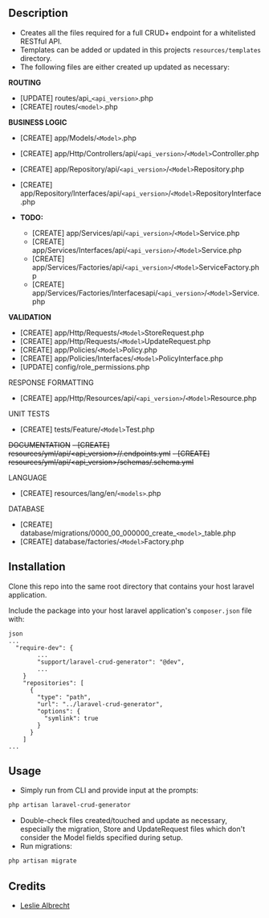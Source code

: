 ## Description
- Creates all the files required for a full CRUD+ endpoint for a whitelisted RESTful API.
- Templates can be added or updated in this projects `resources/templates` directory.
- The following files are either created up updated as necessary:

**ROUTING**
 - [UPDATE] routes/api_`<api_version>`.php
 - [CREATE] routes/`<model>`.php

**BUSINESS LOGIC**
- [CREATE] app/Models/`<Model>`.php
- [CREATE] app/Http/Controllers/api/`<api_version>`/`<Model>`Controller.php
- [CREATE] app/Repository/api/`<api_version>`/`<Model>`Repository.php
- [CREATE] app/Repository/Interfaces/api/`<api_version>`/`<Model>`RepositoryInterface.php

- **TODO:**
  - [CREATE] app/Services/api/`<api_version>`/`<Model>`Service.php
  - [CREATE] app/Services/Interfaces/api/`<api_version>`/`<Model>`Service.php
  - [CREATE] app/Services/Factories/api/`<api_version>`/`<Model>`ServiceFactory.php
  - [CREATE] app/Services/Factories/Interfacesapi/`<api_version>`/`<Model>`Service.php

**VALIDATION**
- [CREATE] app/Http/Requests/`<Model>`StoreRequest.php
- [CREATE] app/Http/Requests/`<Model>`UpdateRequest.php
- [CREATE] app/Policies/`<Model>`Policy.php
- [CREATE] app/Policies/Interfaces/`<Model>`PolicyInterface.php
- [UPDATE] config/role_permissions.php

RESPONSE FORMATTING
- [CREATE] app/Http/Resources/api/`<api_version>`/`<Model>`Resource.php

UNIT TESTS
- [CREATE] tests/Feature/`<Model>`Test.php

~~DOCUMENTATION~~
~~- [CREATE] resources/yml/api/<api_version>/<models>/<models>.endpoints.yml~~
~~- [CREATE] resources/yml/api/<api_version>/schemas/<models>.schema.yml~~

LANGUAGE
- [CREATE] resources/lang/en/`<models>`.php

DATABASE
- [CREATE] database/migrations/0000_00_000000_create_`<model>`_table.php
- [CREATE] database/factories/`<Model>`Factory.php

## Installation
Clone this repo into the same root directory that contains your host laravel application.

Include the package into your host laravel application's `composer.json` file with:
```
json
...  
  "require-dev": {
        ...
        "support/laravel-crud-generator": "@dev",
        ...
    }
    "repositories": [
      {
        "type": "path",
        "url": "../laravel-crud-generator",
        "options": {
          "symlink": true
        }
      }
    ]
...
```
## Usage

- Simply run from CLI and provide input at the prompts:
```bash
php artisan laravel-crud-generator
```
- Double-check files created/touched and update as necessary, especially the migration, Store and UpdateRequest files which don't consider the Model fields specified during setup.
- Run migrations:
```bash
php artisan migrate
```

## Credits
- [Leslie Albrecht](https://github.com/rooirampokker)
